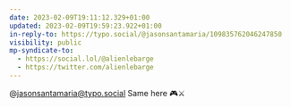 ```yaml
---
date: 2023-02-09T19:11:12.329+01:00
updated: 2023-02-09T19:59:23.922+01:00
in-reply-to: https://typo.social/@jasonsantamaria/109835762046247850
visibility: public
mp-syndicate-to:
  - https://social.lol/@alienlebarge
  - https://twitter.com/alienlebarge
---
```

@jasonsantamaria@typo.social Same here 🎮⚔️
